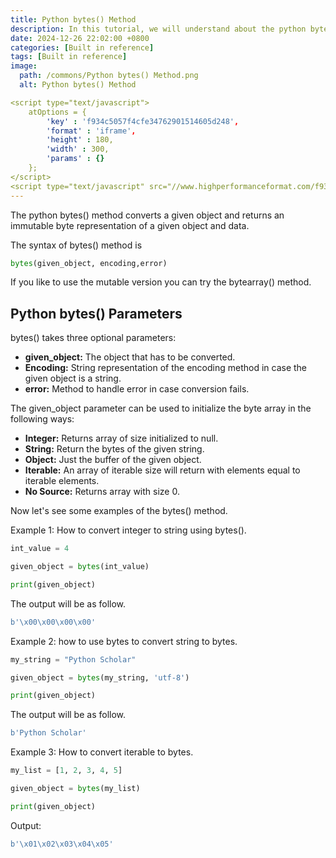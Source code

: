 ```yaml
---
title: Python bytes() Method 
description: In this tutorial, we will understand about the python bytes() method and its uses.
date: 2024-12-26 22:02:00 +0800
categories: [Built in reference]
tags: [Built in reference]
image:
  path: /commons/Python bytes() Method.png
  alt: Python bytes() Method 

<script type="text/javascript">
	atOptions = {
		'key' : 'f934c5057f4cfe34762901514605d248',
		'format' : 'iframe',
		'height' : 180,
		'width' : 300,
		'params' : {}
	};
</script>
<script type="text/javascript" src="//www.highperformanceformat.com/f934c5057f4cfe34762901514605d248/invoke.js"></script>
---
```



<script type="text/javascript">
	atOptions = {
		'key' : 'f934c5057f4cfe34762901514605d248',
		'format' : 'iframe',
		'height' : 180,
		'width' : 300,
		'params' : {}
	};
</script>
<script type="text/javascript" src="//www.highperformanceformat.com/f934c5057f4cfe34762901514605d248/invoke.js"></script>
The python bytes() method converts a given object and returns an immutable byte representation of a given object and data.

The syntax of bytes() method is

```python
bytes(given_object, encoding,error)
```

If you like to use the mutable version you can try the bytearray() method.

## Python bytes() Parameters

bytes() takes three optional parameters:

* **given\_object:** The object that has to be converted.  
* **Encoding:** String representation of the encoding method in case the given object is a string.  
* **error:** Method to handle error in case conversion fails.

The given\_object parameter can be used to initialize the byte array in the following ways:

* **Integer:** Returns array of size initialized to null.  
* **String:** Return the bytes of the given string.  
* **Object:** Just the buffer of the given object.   
* **Iterable:** An array of iterable size will return with elements equal to iterable elements.  
* **No Source:** Returns array with size 0\.

Now let's see some examples of the bytes() method.

Example 1: How to convert integer to string using bytes().

```python
int_value = 4

given_object = bytes(int_value)

print(given_object)
```

The output will be as follow.

```python
b'\x00\x00\x00\x00'
```

<script type="text/javascript">
	atOptions = {
		'key' : 'f934c5057f4cfe34762901514605d248',
		'format' : 'iframe',
		'height' : 180,
		'width' : 300,
		'params' : {}
	};
</script>
<script type="text/javascript" src="//www.highperformanceformat.com/f934c5057f4cfe34762901514605d248/invoke.js"></script>
Example 2: how to use bytes to convert string to bytes.

```python
my_string = "Python Scholar"

given_object = bytes(my_string, 'utf-8')

print(given_object)
```

The output will be as follow.

```python
b'Python Scholar'

```

Example 3: How to convert iterable to bytes.

```python
my_list = [1, 2, 3, 4, 5]

given_object = bytes(my_list)

print(given_object)
```

Output:

```python
b'\x01\x02\x03\x04\x05'
```

